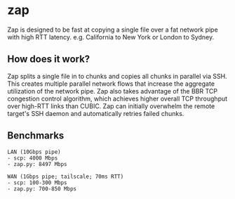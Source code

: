 # zap
Zap is designed to be fast at copying a single file over a fat network pipe with high RTT latency. e.g. California to New York or London to Sydney. 

## How does it work?
Zap splits a single file in to chunks and copies all chunks in parallel via SSH. This creates multiple parallel network flows that increase the aggregate utilization of the network pipe. Zap also takes advantage of the BBR TCP congestion control algorithm, which achieves higher overall TCP throughput over high-RTT links than CUBIC. Zap can initially overwhelm the remote target's SSH daemon and automatically retries failed chunks. 

## Benchmarks
``` 
LAN (10Gbps pipe)
- scp: 4000 Mbps
- zap.py: 8497 Mbps

WAN (1Gbps pipe; tailscale; 70ms RTT)
- scp: 100-300 Mbps
- zap.py: 700-850 Mbps
```
